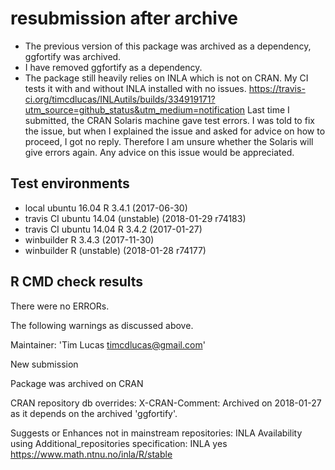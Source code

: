 # resubmission after archive

* The previous version of this package was archived as a dependency,
  ggfortify was archived.
* I have removed ggfortify as a  dependency.
* The package still heavily relies on INLA which is not on CRAN.
  My CI tests it with and without INLA installed with no issues.
  https://travis-ci.org/timcdlucas/INLAutils/builds/334919171?utm_source=github_status&utm_medium=notification
  Last time I submitted, the CRAN Solaris machine gave test errors.
  I was told to fix the issue, but when I explained the issue and asked
  for advice on how to proceed, I got no reply. Therefore I am unsure
  whether the Solaris will give errors again. Any advice on this issue
  would be appreciated.

## Test environments
* local ubuntu 16.04 R 3.4.1 (2017-06-30)
* travis CI ubuntu 14.04 (unstable) (2018-01-29 r74183)
* travis CI ubuntu 14.04 R 3.4.2 (2017-01-27)
* winbuilder R 3.4.3 (2017-11-30)
* winbuilder R (unstable) (2018-01-28 r74177)


## R CMD check results
There were no ERRORs.

The following warnings as discussed above.


Maintainer: 'Tim Lucas <timcdlucas@gmail.com>'

New submission

Package was archived on CRAN

CRAN repository db overrides:
  X-CRAN-Comment: Archived on 2018-01-27 as it depends on the archived
    'ggfortify'.

Suggests or Enhances not in mainstream repositories:
  INLA
Availability using Additional_repositories specification:
  INLA   yes   https://www.math.ntnu.no/inla/R/stable

